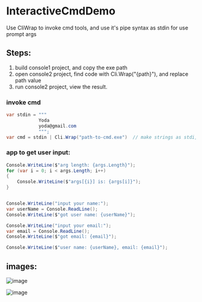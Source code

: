 # InteractiveCmdDemo
Use CliWrap to invoke cmd tools, and use it's pipe syntax as stdin for use prompt args


## Steps:
1. build console1 project, and copy the exe path
2. open console2 project, find code with  Cli.Wrap("{path}"), and replace path value
3. run console2 project, view the result.

### invoke cmd
```c#
var stdin = """
            Yoda
            yoda@gmail.com
            """;
var cmd = stdin | Cli.Wrap("path-to-cmd.exe")  // make strings as stdi, pipes to the cmd
```


### app to get user input:
```c#
Console.WriteLine($"arg length: {args.Length}");
for (var i = 0; i < args.Length; i++)
{
    Console.WriteLine($"args[{i}] is: {args[i]}");
}


Console.WriteLine("input your name:");
var userName = Console.ReadLine();
Console.WriteLine($"got user name: {userName}");

Console.WriteLine("input your email:");
var email = Console.ReadLine();
Console.WriteLine($"got email: {email}");

Console.WriteLine($"user name: {userName}, email: {email}");
```

## images:
![image](https://user-images.githubusercontent.com/3945919/220051724-31b00c0d-7bed-4469-8e2a-d32e5bf6f094.png)

![image](https://user-images.githubusercontent.com/3945919/220048325-6f34bd8c-cfd4-4da2-9c3b-1045a5855371.png)
